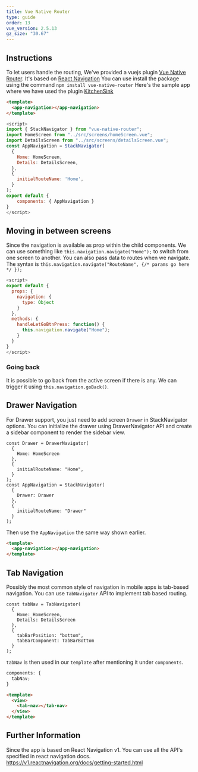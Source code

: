 ```yaml
---
title: Vue Native Router
type: guide
order: 13
vue_version: 2.5.13
gz_size: "30.67"
---
```


## Instructions

To let users handle the routing, We've provided a vuejs plugin [Vue Native Router](https://github.com/GeekyAnts/vue-native-router). It's based on [React Navigation](https://reactnavigation.org/)
You can use install the package using the command `npm install vue-native-router`
Here's the sample app where we have used the plugin [KitchenSink](https://github.com/GeekyAnts/KitchenSink-Vue-Native)

```html
<template>
  <app-navigation></app-navigation>
</template>
```

```js
<script>
import { StackNavigator } from "vue-native-router";
import HomeScreen from "../src/screens/homeScreen.vue";
import DetailsScreen from "../src/screens/detailsScreen.vue";
const AppNavigation = StackNavigator(
  {
    Home: HomeScreen,
    Details: DetailsScreen,
  },
  {
    initialRouteName: 'Home',
  }
);
export default {
    components: { AppNavigation }
}
</script>
```

## Moving in between screens

Since the navigation is available as prop within the child components. We can use something like `this.navigation.navigate("Home");` to switch from one screen to another.
You can also pass data to routes when we navigate. The syntax is `this.navigation.navigate("RouteName", {/* params go here */ });`

```js
<script>
export default {
  props: {
    navigation: {
      type: Object
    }
  },
  methods: {
    handleLetGoBtnPress: function() {
      this.navigation.navigate("Home");
    }
  }
}
</script>
```

### Going back

It is possible to go back from the active screen if there is any. We can trigger it using `this.navigation.goBack()`.

## Drawer Navigation

For Drawer support, you just need to add screen `Drawer` in StackNavigator options.
You can initialize the drawer using DrawerNavigator API and create a sidebar component to render the sidebar view.

```
const Drawer = DrawerNavigator(
  {
    Home: HomeScreen
  },
  {
    initialRouteName: "Home",
  }
);
const AppNavigation = StackNavigator(
  {
    Drawer: Drawer
  },
  {
    initialRouteName: "Drawer"
  }
);
```

Then use the `AppNavigation` the same way shown earlier.

```html
<template>
  <app-navigation></app-navigation>
</template>
```

## Tab Navigation

Possibly the most common style of navigation in mobile apps is tab-based navigation.
You can use `TabNavigator` API to implement tab based routing.

```
const tabNav = TabNavigator(
  {
    Home: HomeScreen,
    Details: DetailsScreen
  },
  {
    tabBarPosition: "bottom",
    tabBarComponent: TabBarBottom
  }
);
```

`tabNav` is then used in our `template` after mentioning it under `components`.

```js
components: {
  tabNav;
}
```

```html
<template>
  <view>
    <tab-nav></tab-nav>
  </view>
</template>
```

## Further Information

Since the app is based on React Navigation v1. You can use all the API's specified in react navigation docs. https://v1.reactnavigation.org/docs/getting-started.html
